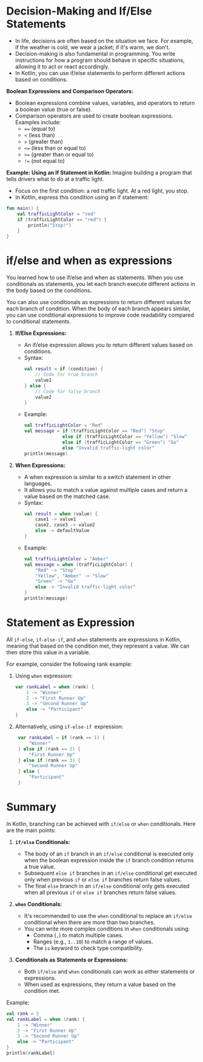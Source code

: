 # Decision-Making and If/Else Statements

- In life, decisions are often based on the situation we face. For example, if the weather is cold, we wear a jacket; if it's warm, we don't.
- Decision-making is also fundamental in programming. You write instructions for how a program should behave in specific situations, allowing it to act or react accordingly.
- In Kotlin, you can use if/else statements to perform different actions based on conditions.

**Boolean Expressions and Comparison Operators:**
- Boolean expressions combine values, variables, and operators to return a boolean value (true or false).
- Comparison operators are used to create boolean expressions. Examples include:
  - `==` (equal to)
  - `<` (less than)
  - `>` (greater than)
  - `<=` (less than or equal to)
  - `>=` (greater than or equal to)
  - `!=` (not equal to)

**Example: Using an If Statement in Kotlin:**
Imagine building a program that tells drivers what to do at a traffic light.
- Focus on the first condition: a red traffic light. At a red light, you stop.
- In Kotlin, express this condition using an if statement:

```kotlin
fun main() {
    val trafficLightColor = "red"
    if (trafficLightColor == "red") {
        println("Stop!")
    }
}
```
# if/else and when as expressions

You learned how to use if/else and when as statements. When you use conditionals as statements, you let each branch execute different actions in the body based on the conditions.

You can also use conditionals as expressions to return different values for each branch of condition. When the body of each branch appears similar, you can use conditional expressions to improve code readability compared to conditional statements.

1. **If/Else Expressions:**
   - An if/else expression allows you to return different values based on conditions.
   - Syntax:
     ```kotlin
     val result = if (condition) {
         // Code for true branch
         value1
     } else {
         // Code for false branch
         value2
     }
     ```
   - Example:
     ```kotlin
     val trafficLightColor = "Red"
     val message = if (trafficLightColor == "Red") "Stop"
                   else if (trafficLightColor == "Yellow") "Slow"
                   else if (trafficLightColor == "Green") "Go"
                   else "Invalid traffic-light color"
     println(message)
     ```

2. **When Expressions:**
   - A when expression is similar to a switch statement in other languages.
   - It allows you to match a value against multiple cases and return a value based on the matched case.
   - Syntax:
     ```kotlin
     val result = when (value) {
         case1 -> value1
         case2, case3 -> value2
         else -> defaultValue
     }
     ```
   - Example:
     ```kotlin
     val trafficLightColor = "Amber"
     val message = when (trafficLightColor) {
         "Red" -> "Stop"
         "Yellow", "Amber" -> "Slow"
         "Green" -> "Go"
         else -> "Invalid traffic-light color"
     }
     println(message)
     ```
# Statement as Expression

All `if-else`, `if-else-if`, and `when` statements are expressions in Kotlin, meaning that based on the condition met, they represent a value. We can then store this value in a variable.

For example, consider the following rank example:

1. Using `when` expression:
   ```kotlin
   var rankLabel = when (rank) {
       1 -> "Winner"
       2 -> "First Runner Up"
       3 -> "Second Runner Up"
       else -> "Participant"
   }
   ```

2. Alternatively, using `if-else-if `expression:
   ```kotlin
    var rankLabel = if (rank == 1) {
        "Winner"
    } else if (rank == 2) {
        "First Runner Up"
    } else if (rank == 3) {
        "Second Runner Up"
    } else {
        "Participant"
    }
   ```

# Summary

In Kotlin, branching can be achieved with `if/else` or `when` conditionals. Here are the main points:

1. **`if/else` Conditionals:**
   - The body of an `if` branch in an `if/else` conditional is executed only when the boolean expression inside the `if` branch condition returns a true value.
   - Subsequent `else if` branches in an `if/else` conditional get executed only when previous `if` or `else if` branches return false values.
   - The final `else` branch in an `if/else` conditional only gets executed when all previous `if` or `else if` branches return false values.

2. **`when` Conditionals:**
   - It's recommended to use the `when` conditional to replace an `if/else` conditional when there are more than two branches.
   - You can write more complex conditions in `when` conditionals using:
     - Comma (`,`) to match multiple cases.
     - Ranges (e.g., `1..10`) to match a range of values.
     - The `is` keyword to check type compatibility.

3. **Conditionals as Statements or Expressions:**
   - Both `if/else` and `when` conditionals can work as either statements or expressions.
   - When used as expressions, they return a value based on the condition met.

Example:
```kotlin
val rank = 2
val rankLabel = when (rank) {
    1 -> "Winner"
    2 -> "First Runner Up"
    3 -> "Second Runner Up"
    else -> "Participant"
}
println(rankLabel)
```
